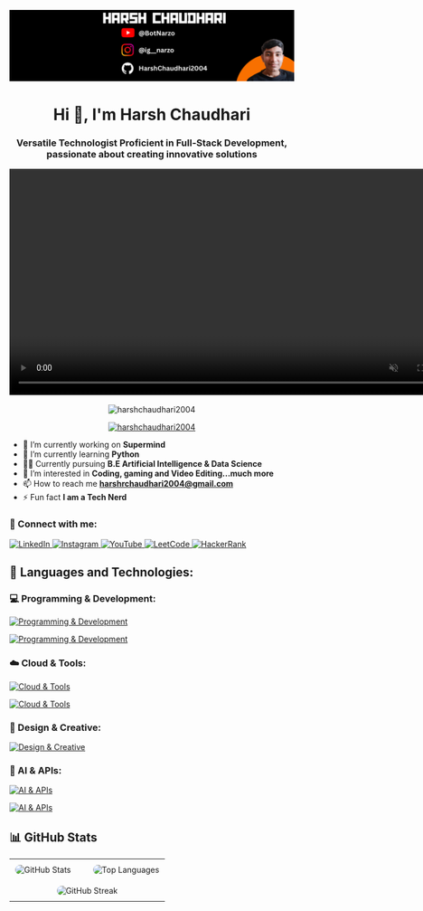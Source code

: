 <p align="center"><img alt="Harsh_banner" src="Harsh_LinkedIn-banner.png" /></p>
<h1 align="center">Hi 👋, I'm Harsh Chaudhari</h1>
<h3 align="center">
  Versatile Technologist Proficient in Full-Stack Development, passionate about
  creating innovative solutions
</h3>

<p align="center">
  <video
    alt="Coding"
    width="800"
    autoplay
    loop
    muted
    playsinline
  >
    <source src="Pixel_art.mp4" type="video/mp4">
    Your browser does not support the video tag.
  </video>
</p>

<p align="center">
  <img
    src="https://komarev.com/ghpvc/?username=harshchaudhari2004&label=Profile%20views&color=0e75b6&style=flat"
    alt="harshchaudhari2004"
  />
</p>

<p align="center">
  <a href="https://github.com/ryo-ma/github-profile-trophy"
    ><img
      src="https://github-profile-trophy.vercel.app/?username=harshchaudhari2004&title=-PullRequest,-Reviews&theme=dark_dimmed&column=7&margin-w=5&margin-h=15&no-frame=true&no-bg=false"
      alt="harshchaudhari2004"
  /></a>
</p>

- 🔭 I’m currently working on **Supermind**
- 🌱 I’m currently learning **Python**
- 👨‍🎓 Currently pursuing **B.E Artificial Intelligence & Data Science**
- 👀 I’m interested in **Coding, gaming and Video Editing...much more**
- 📫 How to reach me **harshrchaudhari2004@gmail.com**
- ⚡ Fun fact **I am a Tech Nerd**

<h3 align="left">🤝 Connect with me:</h3>
<p align="left">
  <a href="https://linkedin.com/in/harsh-chaudhari2004" target="_blank" rel="noopener noreferrer">
    <img src="https://go-skill-icons.vercel.app/api/icons?i=linkedin" alt="LinkedIn"/>
  </a>
  <a href="https://instagram.com/ig__narzo" target="_blank" rel="noopener noreferrer">
    <img src="https://go-skill-icons.vercel.app/api/icons?i=instagram" alt="Instagram"/>
  </a>
  <a href="https://www.youtube.com/@botnarzo" target="_blank" rel="noopener noreferrer">
    <img src="https://go-skill-icons.vercel.app/api/icons?i=youtube" alt="YouTube"/>
  </a>
  <a href="https://leetcode.com/u/harsh_chaudhari/" target="_blank" rel="noopener noreferrer">
    <img src="https://go-skill-icons.vercel.app/api/icons?i=leetcode&theme=dark" alt="LeetCode"/>
  </a>
  <a href="https://www.hackerrank.com/harshrchaudhari" target="_blank" rel="noopener noreferrer">
    <img src="https://go-skill-icons.vercel.app/api/icons?i=hackerrank&theme=auto" alt="HackerRank" />
  </a>
</p>

<h2 align="left">🚀 Languages and Technologies:</h2>

<h3 align="left">💻 Programming & Development:</h3>
<p align="left">
  <a href="https://go-skill-icons.vercel.app/">
    <img src="https://go-skill-icons.vercel.app/api/icons?i=python,javascript,typescript,java,c,cpp,html,css,android,mysql,supabase,markdown" alt="Programming & Development" />
  </a>
</p>
<p align="left">
  <a href="https://go-skill-icons.vercel.app/">
    <img src="https://go-skill-icons.vercel.app/api/icons?i=django,nodejs,react,reactnative,bootstrap,tailwindcss,googleappsscript,googlecolab,gradle,npm" alt="Programming & Development" />
  </a>
</p>

<h3 align="left">☁️ Cloud & Tools:</h3>
<p align="left">
  <a href="https://go-skill-icons.vercel.app/">
    <img src="https://go-skill-icons.vercel.app/api/icons?i=windows,chrome,vscode,terminal,github,git,obsidian,androidstudio,linux" alt="Cloud & Tools" />
  </a>
</p>
<p align="left">
  <a href="https://go-skill-icons.vercel.app/">
    <img src="https://go-skill-icons.vercel.app/api/icons?i=aws,azure,gcp,vercel,railway,render,githubpages" alt="Cloud & Tools" />
  </a>
</p>

<h3 align="left">🎨 Design & Creative:</h3>
<p align="left">
  <a href="https://go-skill-icons.vercel.app/">
    <img src="https://go-skill-icons.vercel.app/api/icons?i=figma,premiere,aftereffects,photoshop,canva" alt="Design & Creative" />
  </a>
</p>

<h3 align="left">🤖 AI & APIs:</h3>
<p align="left">
  <a href="https://go-skill-icons.vercel.app/">
    <img src="https://go-skill-icons.vercel.app/api/icons?i=chatgpt,gemini,claude,deepseek,githubcopilot" alt="AI & APIs" />
  </a>
</p>
<p align="left">
  <a href="https://go-skill-icons.vercel.app/">
    <img src="https://go-skill-icons.vercel.app/api/icons?i=api,langchain,n8n,ollama,tensorflow" alt="AI & APIs" />
  </a>
</p>

## 📊 GitHub Stats

<div align="center">
  <table cellspacing="0" cellpadding="0" style="border: none;">
    <tr>
      <td width="50%" style="border: none; padding: 10px;">
        <img src="https://github-readme-stats.vercel.app/api?username=harshchaudhari2004&show_icons=true&include_all_commits=true&locale=en&theme=dark&hide_border=true&bg_color=0d1117" alt="GitHub Stats" style="width: 100%; border-radius: 10px;" />
      </td>
      <td width="50%" style="border: none; padding: 10px;">
        <img src="https://github-readme-stats.vercel.app/api/top-langs?username=harshchaudhari2004&show_icons=true&locale=en&layout=compact&theme=dark&hide_border=true&bg_color=0d1117" alt="Top Languages" style="width: 75%; border-radius: 10px;" />
      </td>
    </tr>
    <tr>
      <td colspan="2" align="center" style="border: none; padding: 10px;">
        <img src="https://github-readme-streak-stats.herokuapp.com/?user=harshchaudhari2004&theme=dark&hide_border=true&background=0d1117" alt="GitHub Streak" style="width: 100%; max-width: 60%; border-radius: 10px;" />
      </td>
    </tr>
  </table>
</div>

